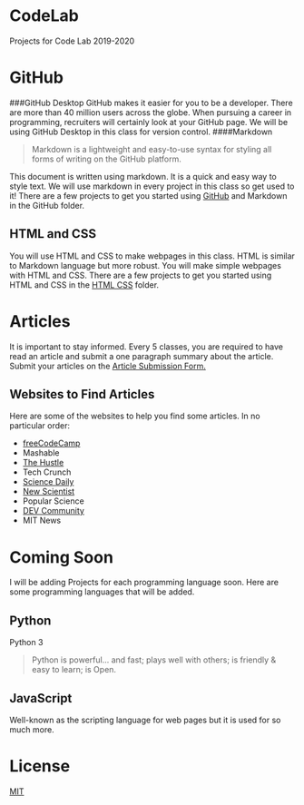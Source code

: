 # CodeLab
Projects for Code Lab 2019-2020
# GitHub
###GitHub Desktop
GitHub makes it easier for you to be a developer. There are more than 40 million users across the globe. When pursuing a career in programming, recruiters will certainly look at your GitHub page. We will be using GitHub Desktop in this class for version control.
####Markdown
>Markdown is a lightweight and easy-to-use syntax for styling all forms of writing on the GitHub platform.

This document is written using markdown. It is a quick and easy way to style text. We will use markdown in every project in this class so get used to it!
There are a few projects to get you started using [GitHub](https://github.com/scliff108/CodeLab/tree/master/GitHub) and Markdown in the GitHub folder.
## HTML and CSS 
You will use HTML and CSS to make webpages in this class. HTML is similar to Markdown language but more robust. You will make simple webpages with HTML and CSS.
There are a few projects to get you started using HTML and CSS in the [HTML CSS](https://github.com/scliff108/CodeLab/tree/master/HTML_CSS) folder.
# Articles
It is important to stay informed. Every 5 classes, you are required to have read an article and submit a one paragraph summary about the article. Submit your articles on the [Article Submission Form.](https://airtable.com/shrSYQcOsDLeACq6x)

## Websites to Find Articles
Here are some of the websites to help you find some articles. In no particular order:

* [freeCodeCamp](https://www.freecodecamp.org/news/)
* Mashable
* [The Hustle](https://thehustle.co/episodes)
* Tech Crunch
* [Science Daily](https://www.sciencedaily.com/news/matter_energy/technology/)
* [New Scientist](https://www.newscientist.com/subject/technology/)
* Popular Science
* [DEV Community](https://dev.to/)
* MIT News

# Coming Soon
I will be adding Projects for each programming language soon. Here are some programming languages that will be added.
## Python
Python 3
>Python is powerful... and fast;
plays well with others;
is friendly & easy to learn;
is Open.

## JavaScript
Well-known as the scripting language for web pages but it is used for so much more.
# License
[MIT](https://github.com/scliff108/CodeLab/blob/master/LICENSE)
